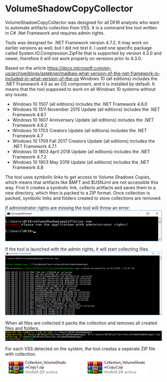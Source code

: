 # VolumeShadowCopyCollector

VolumeShadowCopyCollector was designed for all DFIR analysts who want to automate artifacts collection from VSS. It is a command line tool written in C# .Net Framework and requires admin rights. 

Tools was designed for .NET Framework version 4.7.2. It may work on earlier versions as well, but I did not test it. I used one specific package called System.IO.Compression.ZipFile that is supported by version 4.3.0 and newer, therefore it will not work properly on versions prior to 4.3.0. 

Based on the article https://docs.microsoft.com/en-us/archive/blogs/astebner/mailbag-what-version-of-the-net-framework-is-included-in-what-version-of-the-os Windows 10 (all editions) includes the .NET Framework 4.6 as an OS component, and it is installed by default. It means that the tool supposed to work on all Windows 10 systems without any issues.


- Windows 10 1507 (all editions) includes the .NET Framework 4.6.0
- Windows 10 1511 November 2015 Update (all editions) includes the .NET Framework 4.6.1
- Windows 10 1607 Anniversary Update (all editions) includes the .NET Framework 4.6.2
- Windows 10 1703 Creators Update (all editions) includes the .NET Framework 4.7
- Windows 10 1709 Fall 2017 Creators Update (all editions) includes the .NET Framework 4.7.1
- Windows 10 1803 April 2018 Update (all editions) includes the .NET Framework 4.7.2
- Windows 10 1903 May 2019 Update (all editions) includes the .NET Framework 4.8

The tool uses symbolic links to get access to Volume Shadows Copies, which means that artifacts like $MFT and $USNJrnl are not accessible this way. First It creates a symbolic link, collects artifacts and saves them to a new directory, which then is packed to a ZIP format. Once collection is packed, symbolic links and folders created to store collections are removed. 

If administrator rights are missing the tool will throw an error:
![alt text](https://github.com/gajos112/VolumeShadowCopyCollector/blob/main/Images/Error.png?raw=true)

If the tool is launched with the admin rights, it will start collecting files.
![alt text](https://github.com/gajos112/VolumeShadowCopyCollector/blob/main/Images/Admin_rights_1.png?raw=true)

When all files are collected it packs the collection and removes all created files and folders.
![alt text](https://github.com/gajos112/VolumeShadowCopyCollector/blob/main/Images/Admin_rights_2.png?raw=true)

For each VSS detected on the system, the tool creatas a seperate ZIP file with collection.
![alt text](https://github.com/gajos112/VolumeShadowCopyCollector/blob/main/Images/Collections.PNG?raw=true)
